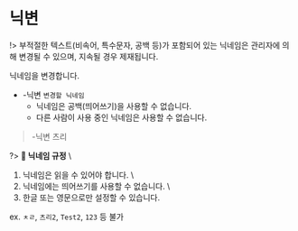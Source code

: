 # 닉변

!> 부적절한 텍스트(비속어, 특수문자, 공백 등)가 포함되어 있는 닉네임은 관리자에 의해 변경될 수 있으며, 지속될 경우 제재됩니다.

닉네임을 변경합니다.

- -닉변 `변경할 닉네임`
  - 닉네임은 공백(띄어쓰기)을 사용할 수 없습니다.
  - 다른 사람이 사용 중인 닉네임은 사용할 수 없습니다.

> -닉변 츠리

?> **📢 닉네임 규정** \
1. 닉네임은 읽을 수 있어야 합니다. \
2. 닉네임에는 띄어쓰기를 사용할 수 없습니다. \
3. 한글 또는 영문으로만 설정할 수 있습니다.

ex. `ㅊㄹ`, `츠리2`, `Test2`, `123` 등 불가
